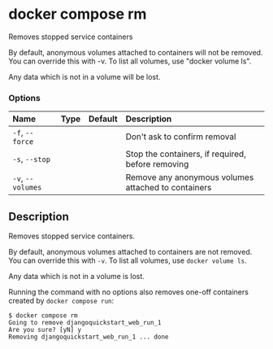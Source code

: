 # docker compose rm

<!---MARKER_GEN_START-->
Removes stopped service containers

By default, anonymous volumes attached to containers will not be removed. You
can override this with -v. To list all volumes, use "docker volume ls".

Any data which is not in a volume will be lost.

### Options

| Name              | Type | Default | Description                                         |
|:------------------|:-----|:--------|:----------------------------------------------------|
| `-f`, `--force`   |      |         | Don't ask to confirm removal                        |
| `-s`, `--stop`    |      |         | Stop the containers, if required, before removing   |
| `-v`, `--volumes` |      |         | Remove any anonymous volumes attached to containers |


<!---MARKER_GEN_END-->

## Description

Removes stopped service containers.

By default, anonymous volumes attached to containers are not removed. You can override this with `-v`. To list all
volumes, use `docker volume ls`.

Any data which is not in a volume is lost.

Running the command with no options also removes one-off containers created by `docker compose run`:

```console
$ docker compose rm
Going to remove djangoquickstart_web_run_1
Are you sure? [yN] y
Removing djangoquickstart_web_run_1 ... done
```
